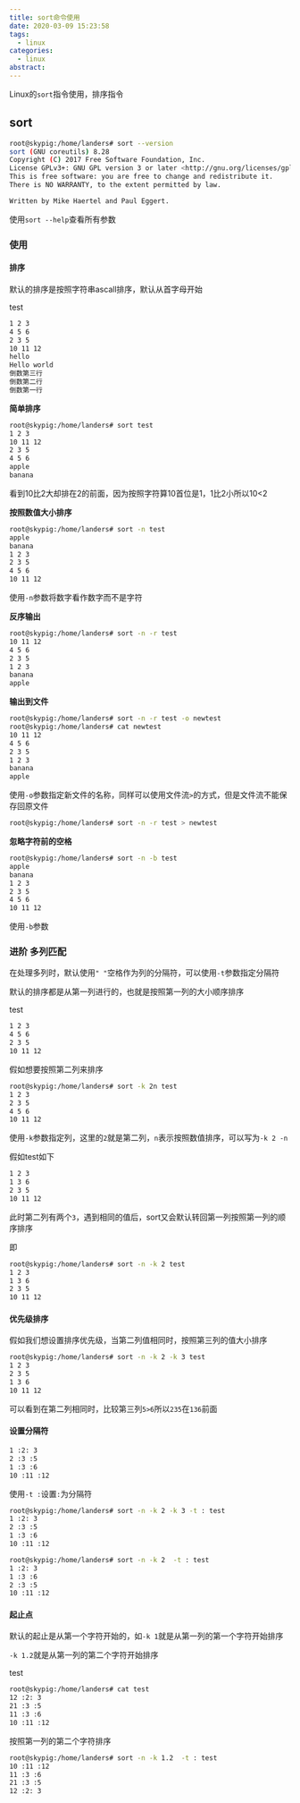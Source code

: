 ```yaml
---
title: sort命令使用
date: 2020-03-09 15:23:58
tags:
  - linux
categories:
  - linux
abstract:
---
```


Linux的`sort`指令使用，排序指令

<!--more-->

## sort

```bash
root@skypig:/home/landers# sort --version
sort (GNU coreutils) 8.28
Copyright (C) 2017 Free Software Foundation, Inc.
License GPLv3+: GNU GPL version 3 or later <http://gnu.org/licenses/gpl.html>.
This is free software: you are free to change and redistribute it.
There is NO WARRANTY, to the extent permitted by law.

Written by Mike Haertel and Paul Eggert.
```

使用`sort --help`查看所有参数

### 使用

#### **排序**

默认的排序是按照字符串ascall排序，默认从首字母开始

test

```txt
1 2 3
4 5 6
2 3 5
10 11 12
hello
Hello world
倒数第三行
倒数第二行
倒数第一行
```

**简单排序**

```bash
root@skypig:/home/landers# sort test
1 2 3
10 11 12
2 3 5
4 5 6
apple
banana
```

看到10比2大却排在2的前面，因为按照字符算10首位是1，1比2小所以10<2

**按照数值大小排序**

```bash
root@skypig:/home/landers# sort -n test
apple
banana
1 2 3
2 3 5
4 5 6
10 11 12
```

使用`-n`参数将数字看作数字而不是字符

**反序输出**

```bash
root@skypig:/home/landers# sort -n -r test
10 11 12
4 5 6
2 3 5
1 2 3
banana
apple
```

**输出到文件**

```bash
root@skypig:/home/landers# sort -n -r test -o newtest
root@skypig:/home/landers# cat newtest
10 11 12
4 5 6
2 3 5
1 2 3
banana
apple
```

使用`-o`参数指定新文件的名称，同样可以使用文件流`>`的方式，但是文件流不能保存回原文件

```bash
root@skypig:/home/landers# sort -n -r test > newtest
```

**忽略字符前的空格**

```bash
root@skypig:/home/landers# sort -n -b test
apple
banana
1 2 3
2 3 5
4 5 6
10 11 12
```

使用`-b`参数

### 进阶 多列匹配

在处理多列时，默认使用`" "`空格作为列的分隔符，可以使用`-t`参数指定分隔符

默认的排序都是从第一列进行的，也就是按照第一列的大小顺序排序

test

```bash
1 2 3
4 5 6
2 3 5
10 11 12
```

假如想要按照第二列来排序

```bash
root@skypig:/home/landers# sort -k 2n test
1 2 3
2 3 5
4 5 6
10 11 12
```

使用`-k`参数指定列，这里的`2`就是第二列，`n`表示按照数值排序，可以写为`-k 2 -n`

假如test如下

```txt
1 2 3
1 3 6
2 3 5
10 11 12
```

此时第二列有两个`3`，遇到相同的值后，sort又会默认转回第一列按照第一列的顺序排序

即

```bash
root@skypig:/home/landers# sort -n -k 2 test
1 2 3
1 3 6
2 3 5
10 11 12
```

#### 优先级排序

假如我们想设置排序优先级，当第二列值相同时，按照第三列的值大小排序

```bash
root@skypig:/home/landers# sort -n -k 2 -k 3 test
1 2 3
2 3 5
1 3 6
10 11 12
```

可以看到在第二列相同时，比较第三列`5>6`所以`235`在`136`前面

#### 设置分隔符

```txt
1 :2: 3
2 :3 :5
1 :3 :6
10 :11 :12
```

使用`-t :`设置`:`为分隔符

```bash
root@skypig:/home/landers# sort -n -k 2 -k 3 -t : test
1 :2: 3
2 :3 :5
1 :3 :6
10 :11 :12

root@skypig:/home/landers# sort -n -k 2  -t : test
1 :2: 3
1 :3 :6
2 :3 :5
10 :11 :12
```

#### 起止点

默认的起止是从第一个字符开始的，如`-k 1`就是从第一列的第一个字符开始排序

`-k 1.2`就是从第一列的第二个字符开始排序

test

```bash
root@skypig:/home/landers# cat test
12 :2: 3
21 :3 :5
11 :3 :6
10 :11 :12
```

按照第一列的第二个字符排序

```bash
root@skypig:/home/landers# sort -n -k 1.2  -t : test
10 :11 :12
11 :3 :6
21 :3 :5
12 :2: 3
```

